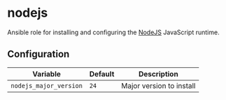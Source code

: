 # nodejs

Ansible role for installing and configuring the [NodeJS](https://nodejs.org/en) JavaScript runtime.

## Configuration

| Variable | Default | Description |
| -------- | ------- | ----------- |
| `nodejs_major_version` | `24` | Major version to install |
